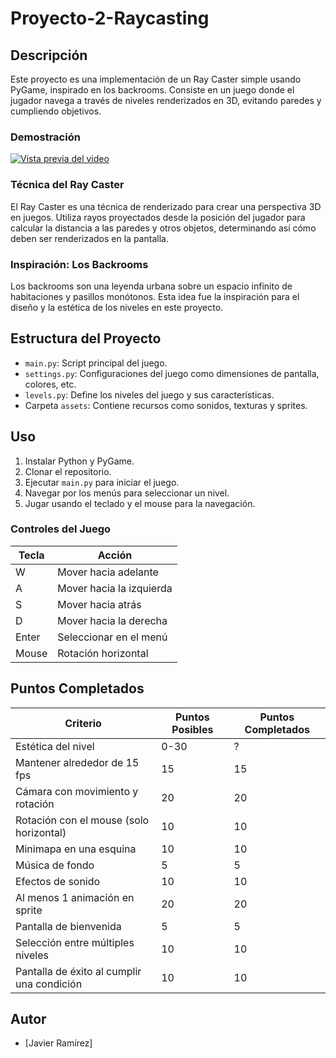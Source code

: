 # Proyecto-2-Raycasting

## Descripción
Este proyecto es una implementación de un Ray Caster simple usando PyGame, inspirado en los backrooms. Consiste en un juego donde el jugador navega a través de niveles renderizados en 3D, evitando paredes y cumpliendo objetivos.

### Demostración
[![Vista previa del video](https://i9.ytimg.com/vi/AcjAaBYKXDg/mqdefault.jpg?sqp=CMynj6sG-oaymwEmCMACELQB8quKqQMa8AEB-AH-CYAC0AWKAgwIABABGH8gEygTMA8=&rs=AOn4CLCyOjN2pKbvNb_U3SHQSI8r4OBJ4A)](https://youtu.be/AcjAaBYKXDg)

### Técnica del Ray Caster
El Ray Caster es una técnica de renderizado para crear una perspectiva 3D en juegos. Utiliza rayos proyectados desde la posición del jugador para calcular la distancia a las paredes y otros objetos, determinando así cómo deben ser renderizados en la pantalla.

### Inspiración: Los Backrooms
Los backrooms son una leyenda urbana sobre un espacio infinito de habitaciones y pasillos monótonos. Esta idea fue la inspiración para el diseño y la estética de los niveles en este proyecto.

## Estructura del Proyecto
- `main.py`: Script principal del juego.
- `settings.py`: Configuraciones del juego como dimensiones de pantalla, colores, etc.
- `levels.py`: Define los niveles del juego y sus características.
- Carpeta `assets`: Contiene recursos como sonidos, texturas y sprites.

## Uso
1. Instalar Python y PyGame.
2. Clonar el repositorio.
3. Ejecutar `main.py` para iniciar el juego.
4. Navegar por los menús para seleccionar un nivel.
5. Jugar usando el teclado y el mouse para la navegación.

### Controles del Juego
| Tecla | Acción                    |
|-------|---------------------------|
| W     | Mover hacia adelante      |
| A     | Mover hacia la izquierda  |
| S     | Mover hacia atrás         |
| D     | Mover hacia la derecha    |
| Enter | Seleccionar en el menú    |
| Mouse | Rotación horizontal       |

## Puntos Completados
| Criterio                                        | Puntos Posibles | Puntos Completados|
|-------------------------------------------------|-----------------|-------------------|
| Estética del nivel                              | 0-30            | ?                 |
| Mantener alrededor de 15 fps                    | 15              | 15                |
| Cámara con movimiento y rotación                | 20              | 20                |
| Rotación con el mouse (solo horizontal)         | 10              | 10                | 
| Minimapa en una esquina                         | 10              | 10                |
| Música de fondo                                 | 5               | 5                 |
| Efectos de sonido                               | 10              | 10                |
| Al menos 1 animación en sprite                  | 20              | 20                |
| Pantalla de bienvenida                          | 5               | 5                 |
| Selección entre múltiples niveles               | 10              | 10                |
| Pantalla de éxito al cumplir una condición      | 10              | 10                |

## Autor
- [Javier Ramírez]
